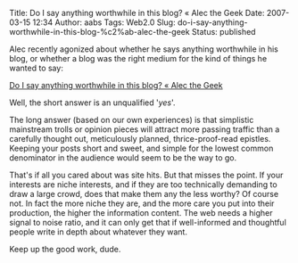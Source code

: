 Title: Do I say anything worthwhile in this blog? « Alec the Geek
Date: 2007-03-15 12:34
Author: aabs
Tags: Web2.0
Slug: do-i-say-anything-worthwhile-in-this-blog-%c2%ab-alec-the-geek
Status: published

Alec recently agonized about whether he says anything worthwhile in his blog, or whether a blog was the right medium for the kind of things he wanted to say:

[Do I say anything worthwhile in this blog? « Alec the Geek](http://alecthegeek.wordpress.com/2007/03/14/do-i-say-anything-worthwhile-in-this-blog/)

Well, the short answer is an unqualified '*yes*'.

The long answer (based on our own experiences) is that simplistic mainstream trolls or opinion pieces will attract more passing traffic than a carefully thought out, meticulously planned, thrice-proof-read epistles. Keeping your posts short and sweet, and simple for the lowest common denominator in the audience would seem to be the way to go.

That's if all you cared about was site hits. But that misses the point. If your interests are niche interests, and if they are too technically demanding to draw a large crowd, does that make them any the less worthy? Of course not. In fact the more niche they are, and the more care you put into their production, the higher the information content. The web needs a higher signal to noise ratio, and it can only get that if well-informed and thoughtful people write in depth about whatever they want.

Keep up the good work, dude.
